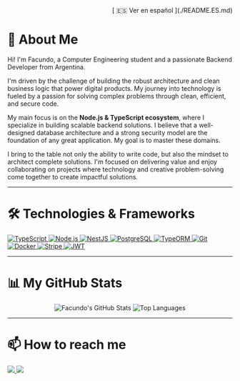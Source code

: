 <p align="right">[ 🇪🇸 Ver en español ](./README.ES.md)</p>

# 🚀 About Me

Hi! I'm Facundo, a Computer Engineering student and a passionate Backend Developer from Argentina.

I'm driven by the challenge of building the robust architecture and clean business logic that power digital products. My journey into technology is fueled by a passion for solving complex problems through clean, efficient, and secure code.

My main focus is on the **Node.js & TypeScript ecosystem**, where I specialize in building scalable backend solutions. I believe that a well-designed database architecture and a strong security model are the foundation of any great application. My goal is to master these domains.

I bring to the table not only the ability to write code, but also the mindset to architect complete solutions. I'm focused on delivering value and enjoy collaborating on projects where technology and creative problem-solving come together to create impactful solutions.

---

# 🛠️ Technologies & Frameworks

<p align="left">
    <a href="https://www.typescriptlang.org/" target="_blank"> 
        <img src="https://img.shields.io/badge/TypeScript-3178C6?style=for-the-badge&logo=typescript&logoColor=white" alt="TypeScript"/>
    </a>
    <a href="https://nodejs.org/en/" target="_blank"> 
        <img src="https://img.shields.io/badge/Node.js-339933?style=for-the-badge&logo=node.js&logoColor=white" alt="Node.js"/>
    </a>
    <a href="https://nestjs.com/" target="_blank"> 
        <img src="https://img.shields.io/badge/NestJS-E0234E?style=for-the-badge&logo=nestjs&logoColor=white" alt="NestJS"/>
    </a>
    <a href="https://www.postgresql.org/" target="_blank"> 
        <img src="https://img.shields.io/badge/PostgreSQL-4169E1?style=for-the-badge&logo=postgresql&logoColor=white" alt="PostgreSQL"/>
    </a>
    <a href="https://typeorm.io/" target="_blank">
      <img src="https://img.shields.io/badge/TypeORM-E83524?style=for-the-badge&logo=typeorm&logoColor=white" alt="TypeORM"/>
    </a>
    <a href="https://git-scm.com/" target="_blank"> 
        <img src="https://img.shields.io/badge/GIT-E84E31?style=for-the-badge&logo=git&logoColor=white" alt="Git"/>
    </a>
    <a href="https://www.docker.com/" target="_blank">
        <img src="https://img.shields.io/badge/Docker-2496ED?style=for-the-badge&logo=docker&logoColor=white" alt="Docker"/>
    </a>
    <a href="https://stripe.com/" target="_blank">
        <img src="https://img.shields.io/badge/Stripe-626CD9?style=for-the-badge&logo=stripe&logoColor=white" alt="Stripe"/>
    </a>
     <a href="https://jwt.io/" target="_blank">
        <img src="https://img.shields.io/badge/JWT-000000?style=for-the-badge&logo=jsonwebtokens&logoColor=white" alt="JWT"/>
    </a>
</p>

---

# 📊 My GitHub Stats

<p align="center">
  <img src="https://github-readme-stats.vercel.app/api?username=[TU_USUARIO_DE_GITHUB]&show_icons=true&theme=tokyonight&count_private=true" alt="Facundo's GitHub Stats" />
  <img src="https://github-readme-stats.vercel.app/api/top-langs/?username=[TU_USUARIO_DE_GITHUB]&layout=compact&theme=tokyonight" alt="Top Languages" />
</p>

---

# 📫 How to reach me

<p>
    <a href="mailto:urban12the@gmail.com">
        <img src="https://img.shields.io/badge/Gmail-D14836?style=for-the-badge&logo=gmail&logoColor=white" />
    </a>
    <a href="https://www.linkedin.com/in/facundo-ortiz-8a24b42a2/">
        <img src="https://img.shields.io/badge/LinkedIn-0A66C2?style=for-the-badge&logo=linkedin&logoColor=white" />
    </a>
</p>
